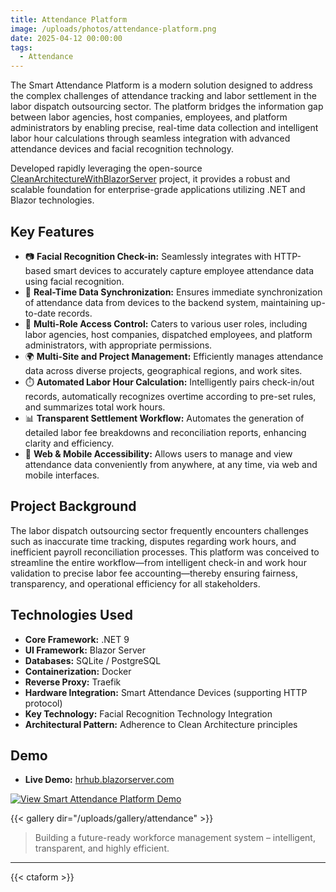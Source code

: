```yaml
---
title: Attendance Platform
image: /uploads/photos/attendance-platform.png
date: 2025-04-12 00:00:00
tags:
  - Attendance
---
```


The Smart Attendance Platform is a modern solution designed to address the complex challenges of attendance tracking and labor settlement in the labor dispatch outsourcing sector. The platform bridges the information gap between labor agencies, host companies, employees, and platform administrators by enabling precise, real-time data collection and intelligent labor hour calculations through seamless integration with advanced attendance devices and facial recognition technology.

Developed rapidly leveraging the open-source [CleanArchitectureWithBlazorServer](https://github.com/neozhu/CleanArchitectureWithBlazorServer) project, it provides a robust and scalable foundation for enterprise-grade applications utilizing .NET and Blazor technologies.

## Key Features

- 📷 **Facial Recognition Check-in:** Seamlessly integrates with HTTP-based smart devices to accurately capture employee attendance data using facial recognition.
- 🔁 **Real-Time Data Synchronization:** Ensures immediate synchronization of attendance data from devices to the backend system, maintaining up-to-date records.
- 👥 **Multi-Role Access Control:** Caters to various user roles, including labor agencies, host companies, dispatched employees, and platform administrators, with appropriate permissions.
- 🌍 **Multi-Site and Project Management:** Efficiently manages attendance data across diverse projects, geographical regions, and work sites.
- ⏱️ **Automated Labor Hour Calculation:** Intelligently pairs check-in/out records, automatically recognizes overtime according to pre-set rules, and summarizes total work hours.
- 📊 **Transparent Settlement Workflow:** Automates the generation of detailed labor fee breakdowns and reconciliation reports, enhancing clarity and efficiency.
- 📱 **Web & Mobile Accessibility:** Allows users to manage and view attendance data conveniently from anywhere, at any time, via web and mobile interfaces.

## Project Background

The labor dispatch outsourcing sector frequently encounters challenges such as inaccurate time tracking, disputes regarding work hours, and inefficient payroll reconciliation processes. This platform was conceived to streamline the entire workflow—from intelligent check-in and work hour validation to precise labor fee accounting—thereby ensuring fairness, transparency, and operational efficiency for all stakeholders.

## Technologies Used

- **Core Framework:** .NET 9
- **UI Framework:** Blazor Server
- **Databases:** SQLite / PostgreSQL
- **Containerization:** Docker
- **Reverse Proxy:** Traefik
- **Hardware Integration:** Smart Attendance Devices (supporting HTTP protocol)
- **Key Technology:** Facial Recognition Technology Integration
- **Architectural Pattern:** Adherence to Clean Architecture principles

## Demo 

- **Live Demo:** [hrhub.blazorserver.com](https://hrhub.blazorserver.com/)

[![View Smart Attendance Platform Demo](/uploads/photos/attendance/01.png)](/uploads/photos/attendance/01.png)

{{< gallery dir="/uploads/gallery/attendance" >}}

> Building a future-ready workforce management system – intelligent, transparent, and highly efficient.

---

{{< ctaform >}}